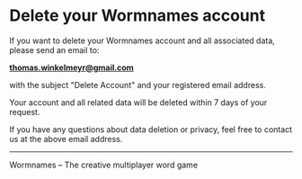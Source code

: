 # Delete your Wormnames account

If you want to delete your Wormnames account and all associated data, please send an email to:

**thomas.winkelmeyr@gmail.com**

with the subject "Delete Account" and your registered email address.

Your account and all related data will be deleted within 7 days of your request.

If you have any questions about data deletion or privacy, feel free to contact us at the above email address.

---

Wormnames – The creative multiplayer word game 